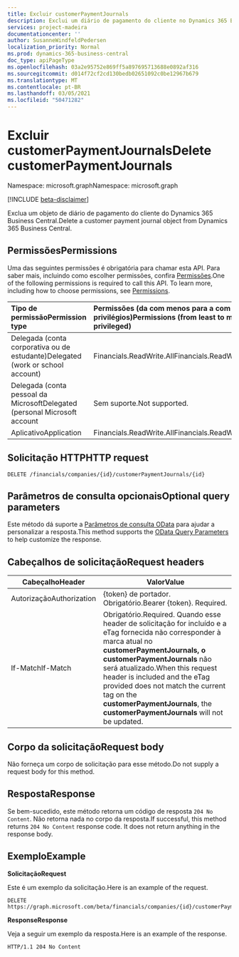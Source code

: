 ```yaml
---
title: Excluir customerPaymentJournals
description: Exclui um diário de pagamento do cliente no Dynamics 365 Business Central.
services: project-madeira
documentationcenter: ''
author: SusanneWindfeldPedersen
localization_priority: Normal
ms.prod: dynamics-365-business-central
doc_type: apiPageType
ms.openlocfilehash: 03a2e95752e869ff5a897695713688e0892af316
ms.sourcegitcommit: d014f72cf2cd130bedb02651092c0be12967b679
ms.translationtype: MT
ms.contentlocale: pt-BR
ms.lasthandoff: 03/05/2021
ms.locfileid: "50471282"
---
```

# <a name="delete-customerpaymentjournals"></a><span data-ttu-id="9812b-103">Excluir customerPaymentJournals</span><span class="sxs-lookup"><span data-stu-id="9812b-103">Delete customerPaymentJournals</span></span>

<span data-ttu-id="9812b-104">Namespace: microsoft.graph</span><span class="sxs-lookup"><span data-stu-id="9812b-104">Namespace: microsoft.graph</span></span>

[!INCLUDE [beta-disclaimer](../../includes/beta-disclaimer.md)]

<span data-ttu-id="9812b-105">Exclua um objeto de diário de pagamento do cliente do Dynamics 365 Business Central.</span><span class="sxs-lookup"><span data-stu-id="9812b-105">Delete a customer payment journal object from Dynamics 365 Business Central.</span></span>

## <a name="permissions"></a><span data-ttu-id="9812b-106">Permissões</span><span class="sxs-lookup"><span data-stu-id="9812b-106">Permissions</span></span>
<span data-ttu-id="9812b-p101">Uma das seguintes permissões é obrigatória para chamar esta API. Para saber mais, incluindo como escolher permissões, confira [Permissões](/graph/permissions-reference).</span><span class="sxs-lookup"><span data-stu-id="9812b-p101">One of the following permissions is required to call this API. To learn more, including how to choose permissions, see [Permissions](/graph/permissions-reference).</span></span>

|<span data-ttu-id="9812b-109">Tipo de permissão</span><span class="sxs-lookup"><span data-stu-id="9812b-109">Permission type</span></span> |<span data-ttu-id="9812b-110">Permissões (da com menos para a com mais privilégios)</span><span class="sxs-lookup"><span data-stu-id="9812b-110">Permissions (from least to most privileged)</span></span>|
|:---------------|:------------------------------------------|
|<span data-ttu-id="9812b-111">Delegada (conta corporativa ou de estudante)</span><span class="sxs-lookup"><span data-stu-id="9812b-111">Delegated (work or school account)</span></span>|<span data-ttu-id="9812b-112">Financials.ReadWrite.All</span><span class="sxs-lookup"><span data-stu-id="9812b-112">Financials.ReadWrite.All</span></span> |
|<span data-ttu-id="9812b-113">Delegada (conta pessoal da Microsoft</span><span class="sxs-lookup"><span data-stu-id="9812b-113">Delegated (personal Microsoft account</span></span>|<span data-ttu-id="9812b-114">Sem suporte.</span><span class="sxs-lookup"><span data-stu-id="9812b-114">Not supported.</span></span>|
|<span data-ttu-id="9812b-115">Aplicativo</span><span class="sxs-lookup"><span data-stu-id="9812b-115">Application</span></span>|<span data-ttu-id="9812b-116">Financials.ReadWrite.All</span><span class="sxs-lookup"><span data-stu-id="9812b-116">Financials.ReadWrite.All</span></span>|

## <a name="http-request"></a><span data-ttu-id="9812b-117">Solicitação HTTP</span><span class="sxs-lookup"><span data-stu-id="9812b-117">HTTP request</span></span>
```
DELETE /financials/companies/{id}/customerPaymentJournals/{id}
```

## <a name="optional-query-parameters"></a><span data-ttu-id="9812b-118">Parâmetros de consulta opcionais</span><span class="sxs-lookup"><span data-stu-id="9812b-118">Optional query parameters</span></span>
<span data-ttu-id="9812b-119">Este método dá suporte a [Parâmetros de consulta OData](/graph/query-parameters) para ajudar a personalizar a resposta.</span><span class="sxs-lookup"><span data-stu-id="9812b-119">This method supports the [OData Query Parameters](/graph/query-parameters) to help customize the response.</span></span>

## <a name="request-headers"></a><span data-ttu-id="9812b-120">Cabeçalhos de solicitação</span><span class="sxs-lookup"><span data-stu-id="9812b-120">Request headers</span></span>
|<span data-ttu-id="9812b-121">Cabeçalho</span><span class="sxs-lookup"><span data-stu-id="9812b-121">Header</span></span>       |<span data-ttu-id="9812b-122">Valor</span><span class="sxs-lookup"><span data-stu-id="9812b-122">Value</span></span>                     |
|-------------|--------------------------|
|<span data-ttu-id="9812b-123">Autorização</span><span class="sxs-lookup"><span data-stu-id="9812b-123">Authorization</span></span>|<span data-ttu-id="9812b-p102">{token} de portador. Obrigatório.</span><span class="sxs-lookup"><span data-stu-id="9812b-p102">Bearer {token}. Required.</span></span> |
|<span data-ttu-id="9812b-126">If-Match</span><span class="sxs-lookup"><span data-stu-id="9812b-126">If-Match</span></span>     |<span data-ttu-id="9812b-127">Obrigatório.</span><span class="sxs-lookup"><span data-stu-id="9812b-127">Required.</span></span> <span data-ttu-id="9812b-128">Quando esse header de solicitação for incluído e a eTag fornecida não corresponder à marca atual no **customerPaymentJournals,** **o customerPaymentJournals** não será atualizado.</span><span class="sxs-lookup"><span data-stu-id="9812b-128">When this request header is included and the eTag provided does not match the current tag on the **customerPaymentJournals**, the **customerPaymentJournals** will not be updated.</span></span> |

## <a name="request-body"></a><span data-ttu-id="9812b-129">Corpo da solicitação</span><span class="sxs-lookup"><span data-stu-id="9812b-129">Request body</span></span>

<span data-ttu-id="9812b-130">Não forneça um corpo de solicitação para esse método.</span><span class="sxs-lookup"><span data-stu-id="9812b-130">Do not supply a request body for this method.</span></span>

## <a name="response"></a><span data-ttu-id="9812b-131">Resposta</span><span class="sxs-lookup"><span data-stu-id="9812b-131">Response</span></span>

<span data-ttu-id="9812b-p104">Se bem-sucedido, este método retorna um código de resposta ```204 No Content```. Não retorna nada no corpo da resposta.</span><span class="sxs-lookup"><span data-stu-id="9812b-p104">If successful, this method returns ```204 No Content``` response code. It does not return anything in the response body.</span></span>

## <a name="example"></a><span data-ttu-id="9812b-134">Exemplo</span><span class="sxs-lookup"><span data-stu-id="9812b-134">Example</span></span>

<span data-ttu-id="9812b-135">**Solicitação**</span><span class="sxs-lookup"><span data-stu-id="9812b-135">**Request**</span></span>

<span data-ttu-id="9812b-136">Este é um exemplo da solicitação.</span><span class="sxs-lookup"><span data-stu-id="9812b-136">Here is an example of the request.</span></span>

```http
DELETE https://graph.microsoft.com/beta/financials/companies/{id}/customerPaymentJournals/{id}
```

<span data-ttu-id="9812b-137">**Response**</span><span class="sxs-lookup"><span data-stu-id="9812b-137">**Response**</span></span> 

<span data-ttu-id="9812b-138">Veja a seguir um exemplo da resposta.</span><span class="sxs-lookup"><span data-stu-id="9812b-138">Here is an example of the response.</span></span> 

```http
HTTP/1.1 204 No Content
```



